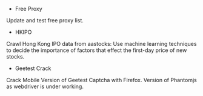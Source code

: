
* Free Proxy

Update and test free proxy list. 


* HKIPO

Crawl Hong Kong IPO data from aastocks: Use machine learning techniques to decide the importance of factors that effect the first-day price of new stocks.


* Geetest Crack

Crack Mobile Version of Geetest Captcha with Firefox.
Version of Phantomjs as webdriver is under working.
